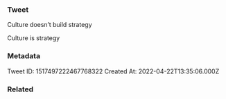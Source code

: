 ### Tweet
Culture doesn’t build strategy

Culture is strategy

### Metadata
Tweet ID: 1517497222467768322
Created At: 2022-04-22T13:35:06.000Z

### Related

